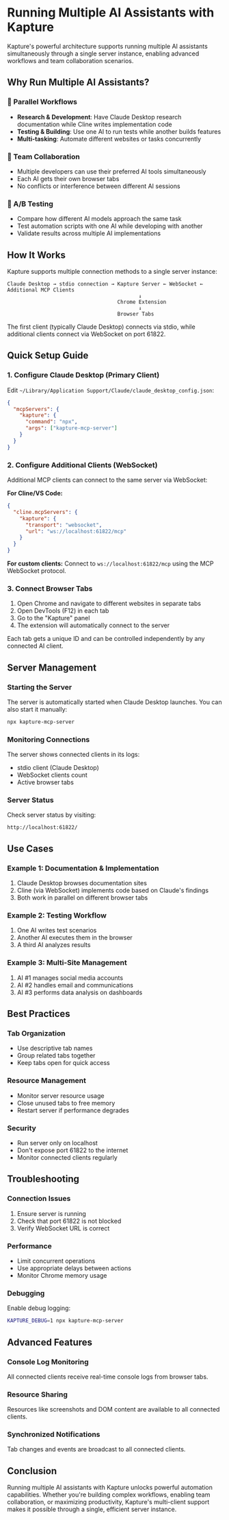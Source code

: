 # Running Multiple AI Assistants with Kapture

Kapture's powerful architecture supports running multiple AI assistants simultaneously through a single server instance, enabling advanced workflows and team collaboration scenarios.

## Why Run Multiple AI Assistants?

### 🚀 Parallel Workflows
- **Research & Development**: Have Claude Desktop research documentation while Cline writes implementation code
- **Testing & Building**: Use one AI to run tests while another builds features
- **Multi-tasking**: Automate different websites or tasks concurrently

### 👥 Team Collaboration
- Multiple developers can use their preferred AI tools simultaneously
- Each AI gets their own browser tabs
- No conflicts or interference between different AI sessions

### 🧪 A/B Testing
- Compare how different AI models approach the same task
- Test automation scripts with one AI while developing with another
- Validate results across multiple AI implementations

## How It Works

Kapture supports multiple connection methods to a single server instance:

```
Claude Desktop → stdio connection → Kapture Server ← WebSocket ← Additional MCP Clients
                                           ↓
                                    Chrome Extension
                                           ↓
                                    Browser Tabs
```

The first client (typically Claude Desktop) connects via stdio, while additional clients connect via WebSocket on port 61822.

## Quick Setup Guide

### 1. Configure Claude Desktop (Primary Client)

Edit `~/Library/Application Support/Claude/claude_desktop_config.json`:

```json
{
  "mcpServers": {
    "kapture": {
      "command": "npx",
      "args": ["kapture-mcp-server"]
    }
  }
}
```

### 2. Configure Additional Clients (WebSocket)

Additional MCP clients can connect to the same server via WebSocket:

**For Cline/VS Code:**
```json
{
  "cline.mcpServers": {
    "kapture": {
      "transport": "websocket",
      "url": "ws://localhost:61822/mcp"
    }
  }
}
```

**For custom clients:**
Connect to `ws://localhost:61822/mcp` using the MCP WebSocket protocol.

### 3. Connect Browser Tabs

1. Open Chrome and navigate to different websites in separate tabs
2. Open DevTools (F12) in each tab
3. Go to the "Kapture" panel
4. The extension will automatically connect to the server

Each tab gets a unique ID and can be controlled independently by any connected AI client.

## Server Management

### Starting the Server

The server is automatically started when Claude Desktop launches. You can also start it manually:

```bash
npx kapture-mcp-server
```

### Monitoring Connections

The server shows connected clients in its logs:
- stdio client (Claude Desktop)
- WebSocket clients count
- Active browser tabs

### Server Status

Check server status by visiting:
```
http://localhost:61822/
```

## Use Cases

### Example 1: Documentation & Implementation

1. Claude Desktop browses documentation sites
2. Cline (via WebSocket) implements code based on Claude's findings
3. Both work in parallel on different browser tabs

### Example 2: Testing Workflow

1. One AI writes test scenarios
2. Another AI executes them in the browser
3. A third AI analyzes results

### Example 3: Multi-Site Management

1. AI #1 manages social media accounts
2. AI #2 handles email and communications
3. AI #3 performs data analysis on dashboards

## Best Practices

### Tab Organization
- Use descriptive tab names
- Group related tabs together
- Keep tabs open for quick access

### Resource Management
- Monitor server resource usage
- Close unused tabs to free memory
- Restart server if performance degrades

### Security
- Run server only on localhost
- Don't expose port 61822 to the internet
- Monitor connected clients regularly

## Troubleshooting

### Connection Issues
1. Ensure server is running
2. Check that port 61822 is not blocked
3. Verify WebSocket URL is correct

### Performance
- Limit concurrent operations
- Use appropriate delays between actions
- Monitor Chrome memory usage

### Debugging
Enable debug logging:
```bash
KAPTURE_DEBUG=1 npx kapture-mcp-server
```

## Advanced Features

### Console Log Monitoring
All connected clients receive real-time console logs from browser tabs.

### Resource Sharing
Resources like screenshots and DOM content are available to all connected clients.

### Synchronized Notifications
Tab changes and events are broadcast to all connected clients.

## Conclusion

Running multiple AI assistants with Kapture unlocks powerful automation capabilities. Whether you're building complex workflows, enabling team collaboration, or maximizing productivity, Kapture's multi-client support makes it possible through a single, efficient server instance.